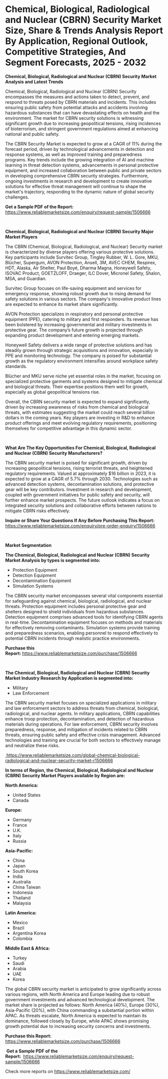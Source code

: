 <p><h1>Chemical, Biological, Radiological and Nuclear (CBRN) Security Market Size, Share & Trends Analysis Report By Application, Regional Outlook, Competitive Strategies, And Segment Forecasts, 2025 - 2032</h1></p><p><strong>Chemical, Biological, Radiological and Nuclear (CBRN) Security Market Analysis and Latest Trends</strong></p>
<p><p>Chemical, Biological, Radiological and Nuclear (CBRN) Security encompasses the measures and actions taken to detect, prevent, and respond to threats posed by CBRN materials and incidents. This includes ensuring public safety from potential attacks and accidents involving hazardous substances that can have devastating effects on health and the environment. The market for CBRN security solutions is witnessing significant growth due to increasing geopolitical tensions, rising incidences of bioterrorism, and stringent government regulations aimed at enhancing national and public safety.</p><p>The CBRN Security Market is expected to grow at a CAGR of 11% during the forecast period, driven by technological advancements in detection and response systems, as well as improved training and preparedness programs. Key trends include the growing integration of AI and machine learning in threat detection systems, advancements in personal protective equipment, and increased collaboration between public and private sectors in developing comprehensive CBRN security strategies. Furthermore, ongoing investments in research and development to create innovative solutions for effective threat management will continue to shape the market's trajectory, responding to the dynamic nature of global security challenges.</p></p>
<p><strong>Get a Sample PDF of the Report:&nbsp;</strong> <a href="https://www.reliablemarketsize.com/enquiry/request-sample/1506666?utm_campaign=2996&utm_medium=2&utm_source=Github&utm_content=ia&utm_term=23032025&utm_id=chemical-biological-radiological-and-nuclear-cbrn-security">https://www.reliablemarketsize.com/enquiry/request-sample/1506666</a></p>
<p>&nbsp;</p>
<p><strong>Chemical, Biological, Radiological and Nuclear (CBRN) Security Major Market Players</strong></p>
<p><p>The CBRN (Chemical, Biological, Radiological, and Nuclear) Security market is characterized by diverse players offering various protective solutions. Key participants include Survitec Group, Tingley Rubber, W. L. Gore, MKU, Blücher, Supergum, AVON Protection, Ansell, 3M, AVEC CHEM, Respirex, HDT, Alaska, Air Shelter, Paul Boyé, Dharma Magna, Honeywell Safety, ISOVAC Product, GOETZLOFF, Draeger, ILC Dover, Micronel Safety, Shalon, MSA, and Guardian.</p><p>Survitec Group focuses on life-saving equipment and services for emergency response, showing robust growth due to rising demand for safety solutions in various sectors. The company's innovative product lines are expected to enhance its market share significantly.</p><p>AVON Protection specializes in respiratory and personal protective equipment (PPE), catering to military and first responders. Its revenue has been bolstered by increasing governmental and military investments in protective gear. The company’s future growth is projected through expanding product development and entering emerging markets.</p><p>Honeywell Safety delivers a wide range of protective solutions and has steadily grown through strategic acquisitions and innovation, especially in PPE and monitoring technology. The company is poised for substantial growth as the regulatory environment intensifies around workplace safety standards.</p><p>Blücher and MKU serve niche yet essential roles in the market, focusing on specialized protective garments and systems designed to mitigate chemical and biological threats. Their expertise positions them well for growth, especially as global geopolitical tensions rise.</p><p>Overall, the CBRN security market is expected to expand significantly, driven by increasing awareness of risks from chemical and biological threats, with estimates suggesting the market could reach several billion dollars in the coming years. Key players are investing in R&D to enhance product offerings and meet evolving regulatory requirements, positioning themselves for competitive advantage in this dynamic sector.</p></p>
<p>&nbsp;</p>
<p><strong>What Are The Key Opportunities For Chemical, Biological, Radiological and Nuclear (CBRN) Security Manufacturers?</strong></p>
<p><p>The CBRN security market is poised for significant growth, driven by increasing geopolitical tensions, rising terrorist threats, and heightened regulatory requirements. Valued at approximately $16 billion in 2023, it is expected to grow at a CAGR of 5.7% through 2030. Technologies such as advanced detection systems, decontamination solutions, and protective gear will be key contributors. Investment in research and development, coupled with government initiatives for public safety and security, will further enhance market prospects. The future outlook indicates a focus on integrated security solutions and collaborative efforts between nations to mitigate CBRN risks effectively.</p></p>
<p><strong>Inquire or Share Your Questions If Any Before Purchasing This Report:</strong> <a href="https://www.reliablemarketsize.com/enquiry/pre-order-enquiry/1506666?utm_campaign=2996&utm_medium=2&utm_source=Github&utm_content=ia&utm_term=23032025&utm_id=chemical-biological-radiological-and-nuclear-cbrn-security">https://www.reliablemarketsize.com/enquiry/pre-order-enquiry/1506666</a></p>
<p>&nbsp;</p>
<p><strong>Market Segmentation</strong></p>
<p><strong>The Chemical, Biological, Radiological and Nuclear (CBRN) Security Market Analysis by types is segmented into:</strong></p>
<p><ul><li>Protection Equipment</li><li>Detection Equipment</li><li>Decontamination Equipment</li><li>Simulation Systems</li></ul></p>
<p><p>The CBRN security market encompasses several vital components essential for safeguarding against chemical, biological, radiological, and nuclear threats. Protection equipment includes personal protective gear and shelters designed to shield individuals from hazardous substances. Detection equipment comprises advanced tools for identifying CBRN agents in real-time. Decontamination equipment focuses on methods and materials for effectively removing contaminants. Simulation systems provide training and preparedness scenarios, enabling personnel to respond effectively to potential CBRN incidents through realistic practice environments.</p></p>
<p><strong>Purchase this Report:&nbsp;</strong><a href="https://www.reliablemarketsize.com/purchase/1506666?utm_campaign=2996&utm_medium=2&utm_source=Github&utm_content=ia&utm_term=23032025&utm_id=chemical-biological-radiological-and-nuclear-cbrn-security">https://www.reliablemarketsize.com/purchase/1506666</a></p>
<p>&nbsp;</p>
<p><strong>The Chemical, Biological, Radiological and Nuclear (CBRN) Security Market Industry Research by Application is segmented into:</strong></p>
<p><ul><li>Military</li><li>Law Enforcement</li></ul></p>
<p><p>The CBRN security market focuses on specialized applications in military and law enforcement sectors to address threats from chemical, biological, radiological, and nuclear agents. In military applications, CBRN capabilities enhance troop protection, decontamination, and detection of hazardous materials during operations. For law enforcement, CBRN security involves preparedness, response, and mitigation of incidents related to CBRN threats, ensuring public safety and effective crisis management. Advanced technologies and training are crucial for both sectors to effectively manage and neutralize these risks.</p></p>
<p><a href="https://www.reliablemarketsize.com/global-chemical-biological-radiological-and-nuclear-security-market-r1506666?utm_campaign=2996&utm_medium=2&utm_source=Github&utm_content=ia&utm_term=23032025&utm_id=chemical-biological-radiological-and-nuclear-cbrn-security">&nbsp;https://www.reliablemarketsize.com/global-chemical-biological-radiological-and-nuclear-security-market-r1506666</a></p>
<p><strong>In terms of Region, the Chemical, Biological, Radiological and Nuclear (CBRN) Security Market Players available by Region are:</strong></p>
<p>
    <p> <strong> North America: </strong>
        <ul>
            <li>United States</li>
            <li>Canada</li>
        </ul>
        </p> 
    <p> <strong> Europe: </strong>
        <ul>
            <li>Germany</li>
            <li>France</li>
            <li>U.K.</li>
            <li>Italy</li>
            <li>Russia</li>
        </ul>
        </p> 
    <p> <strong> Asia-Pacific: </strong>
        <ul>
            <li>China</li>
            <li>Japan</li>
            <li>South Korea</li>
            <li>India</li>
            <li>Australia</li>
            <li>China Taiwan</li>
            <li>Indonesia</li>
            <li>Thailand</li>
            <li>Malaysia</li>
        </ul>
        </p> 
    <p> <strong> Latin America: </strong>
        <ul>
            <li>Mexico</li>
            <li>Brazil</li>
            <li>Argentina Korea</li>
            <li>Colombia</li>
        </ul>
        </p> 
    <p> <strong> Middle East & Africa: </strong>
        <ul>
            <li>Turkey</li>
            <li>Saudi</li>
            <li>Arabia</li>
            <li>UAE</li>
            <li>Korea</li>
        </ul>
    </p>
    </p>
<p><p>The global CBRN security market is anticipated to grow significantly across various regions, with North America and Europe leading due to robust government investments and advanced technological development. The market share is projected as follows: North America (40%), Europe (30%), Asia-Pacific (20%), with China commanding a substantial portion within APAC. As threats escalate, North America is expected to maintain its dominance, followed closely by Europe, while APAC shows promising growth potential due to increasing security concerns and investments.</p></p>
<p><strong>Purchase this Report: </strong><a href="https://www.reliablemarketsize.com/purchase/1506666?utm_campaign=2996&utm_medium=2&utm_source=Github&utm_content=ia&utm_term=23032025&utm_id=chemical-biological-radiological-and-nuclear-cbrn-security">https://www.reliablemarketsize.com/purchase/1506666</a></p>
<p>&nbsp;<strong>Get a Sample PDF of the Report:&nbsp;&nbsp;</strong><a href="https://www.reliablemarketsize.com/enquiry/request-sample/1506666?utm_campaign=2996&utm_medium=2&utm_source=Github&utm_content=ia&utm_term=23032025&utm_id=chemical-biological-radiological-and-nuclear-cbrn-security">https://www.reliablemarketsize.com/enquiry/request-sample/1506666</a></p>
<p><strong></strong></p>
<p>Check more reports on <a href="https://www.reliablemarketsize.com/?utm_campaign=2996&utm_medium=2&utm_source=Github&utm_content=ia&utm_term=23032025&utm_id=chemical-biological-radiological-and-nuclear-cbrn-security">https://www.reliablemarketsize.com/</a></p>